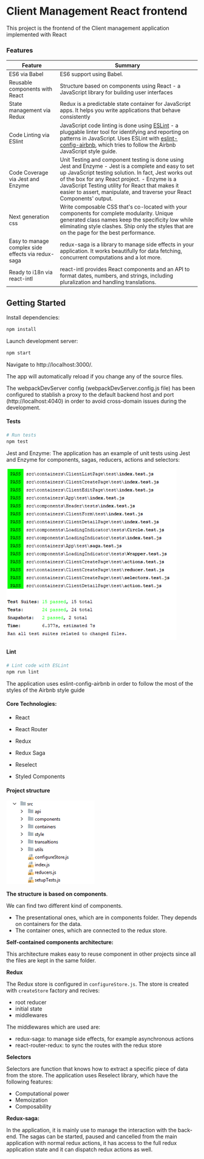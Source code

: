 # Client Management React frontend

This project is the frontend of the Client management application implemented with React

### Features

| Feature                                | Summary                                                                                                                                                                                                                                                     |
|----------------------------------------|-------------------------------------------------------------------------------------------------------------------------------------------------------------------------------------------------------------------------------------------------------------|
| ES6 via Babel                  	 	     | ES6 support using Babel.  |
| Reusable components with React                 	 	     | Structure based on components using React - a JavaScript library for building user interfaces  |
| State management via Redux       | Redux is a predictable state container for JavaScript apps. It helps you write applications that behave consistently                     |
| Code Linting via ESlint               			       | JavaScript code linting is done using [ESLint](http://eslint.org) - a pluggable linter tool for identifying and reporting on patterns in JavaScript. Uses ESLint with [eslint-config-airbnb](https://github.com/airbnb/javascript/tree/master/packages/eslint-config-airbnb), which tries to follow the Airbnb JavaScript style guide.                                                                                                |
| Code Coverage via Jest and Enzyme|  Unit Testing and component testing is done using Jest and Enzyme - Jest is a complete and easy to set up JavaScript testing solution. In fact, Jest works out of the box for any React project. - Enzyme is a JavaScript Testing utility for React that makes it easier to assert, manipulate, and traverse your React Components' output.                                                                                                                                                                         |
| Next generation css        | Write composable CSS that's co-located with your components for complete modularity. Unique generated class names keep the specificity low while eliminating style clashes. Ship only the styles that are on the page for the best performance.                         |
| Easy to manage complex side effects via redux-saga | redux-saga is a library to manage side effects in your application. It works beautifully for data fetching, concurrent computations and a lot more.  |
| Ready to i18n via react-intl | react-intl provides React components and an API to format dates, numbers, and strings, including pluralization and handling translations.|


## Getting Started

Install dependencies:
```sh
npm install

```

Launch development server:
```sh
npm start

```

Navigate to http://localhost:3000/.

The app will automatically reload if you change any of the source files.

The webpackDevServer config (webpackDevServer.config.js file) has been configured to stablish a proxy to the default backend host and port (http://localhost:4040) in order to avoid cross-domain issues during the development.

#### Tests
```sh
# Run tests 
npm test

```
Jest and Enzyme: 
The application has an example of unit tests using Jest and Enzyme for components, sagas, reducers, actions and selectors:

![](doc/test.png)

#### Lint
```sh
# Lint code with ESLint
npm run lint
```
The application uses eslint-config-airbnb in order to follow the most of the styles of the Airbnb style guide

#### Core Technologies:

 - React
 
 - React Router
 
 - Redux
 
 - Redux Saga
 
 - Reselect
 
 - Styled Components
 
 
#### Project structure
 
 ![](doc/projectStructure.png)
 
 **The structure is based on components**.
 
 We can find two different kind of components. 
 - The presentational ones, which are in components folder. They depends on containers for the data.
 - The container ones, which are connected to the redux store.
 
 **Self-contained components architecture:**
 
 This architecture makes easy to reuse component in other projects since all the files are kept in the same folder.
 
 **Redux**
 
 The Redux store is configured in `configureStore.js`. The store is created with `createStore` factory and recives:
 - root reducer
 - initial state
 - middlewares
 
 The middlewares which are used are:
 - redux-saga: to manage side effects, for example asynchronous actions
 - react-router-redux: to sync the routes with the redux store 
 
 **Selectors**
 
 Selectors are function that knows how to extract a specific piece of data from the store. The application uses 
 Reselect library, which have the following features:
 - Computational power
 - Memoization
 - Composability
 
 **Redux-saga:**
 
 In the application, it is mainly use to manage the interaction with the back-end. The sagas can be started, paused and cancelled from the main application with normal redux actions, it has access to the full redux application state and it can dispatch redux actions as well.
 
 
 
 
